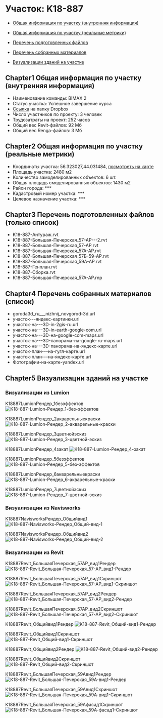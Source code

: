 # Участок: K18-887

* [Общая информация по участку (внутренняя информация)](#Chapter1)

* [Общая информация по участку (реальные метрики)](#Chapter2)

* [Перечень подготовленных файлов](#Chapter3)

* [Перечень собранных материалов](#Chapter4)

* [Визуализации зданий на участке](#Chapter5)

## <a id="test">Chapter1</a> Общая информация по участку (внутренняя информация)
+ Наименование команды: BIMAX 2
+ Статус участка: Успешное завершение курса
+ [Ссылка](https://www.dropbox.com/sh/wvvgv1nw1iqred9/AACBN_q_NEJuhNqBMcoHJVsUa/K18_887?dl=0) на папку Dropbox
+ Число участников по проекту: 3 человек
+ Трудозатраты на проект: 252 часов
+ Общий вес Revit-файлов: 92 Мб
+ Общий вес Renga-файлов: 3 Мб
## <a id="test">Chapter2</a> Общая информация по участку (реальные метрики)
+ Координаты участка: 56.323027,44.031484, [посмотреть на карте]("yandex.ru/maps/47/nizhny-novgorod/?ll=56.323027%2C44.031484&z=19")
+ Площадь участка: 2480 м2
+ Количество замоделированных объектов: 6 шт.
+ Общая площадь смоделированных объектов: 1430 м2
+ Район города: *** 
+ Кадастровый номер участка: *** 
+ Целевое назначение участка: *** 
## <a id="test">Chapter3</a> Перечень подготовленных файлов (только список)
+ K18-887-Антураж.rvt
+ K18-887-Большая-Печерская_57-АР---2.rvt
+ K18-887-Большая-Печерская_57-АР.rvt
+ K18-887-Большая-Печерская_57А-АР.rvt
+ K18-887-Большая-Печерская_57Б-59-АР.rvt
+ K18-887-Большая-Печерская_59А-АР.rvt
+ K18-887-Генплан.rvt
+ K18-887-Сборка.rvt
+ К18-887-Большая-Печерская_57А-АР.rnp
## <a id="test">Chapter4</a> Перечень собранных материалов (список)
+ goroda3d_ru___nizhnij_novgorod-3d.url
+ участок---яндекс-картинки.url
+ участок-на---3D-in-2gis-ru.url
+ участок-на---3D-in-earth-google-com.url
+ участок-на---3D-на-google-com-maps.url
+ участок-на---3D-панорама-на-google-ru-maps.url
+ участок-на---3D-панорама-на-яндекс-карте.url
+ участок-план---на-гугл-карте.url
+ участок-план---на-яндекс-карте.url
+ Фотографии-на-карте-yandex.url
## <a id="test">Chapter5</a> Визуализации зданий на участке
### Визуализации из Lumion
K18887LumionРендер_1безэффектов
![K18-887-Lumion-Рендер_1-без-эффектов](/Images/K18_887/K18-887-Lumion-Рендер_1-без-эффектов_Compressed.jpg)

K18887LumionРендер_2акварельныекраски
![K18-887-Lumion-Рендер_2-акварельные-краски](/Images/K18_887/K18-887-Lumion-Рендер_2-акварельные-краски_Compressed.jpg)

K18887LumionРендер_3цветнойэскиз
![K18-887-Lumion-Рендер_3-цветной-эскиз](/Images/K18_887/K18-887-Lumion-Рендер_3-цветной-эскиз_Compressed.jpg)

K18887LumionРендер_4закат
![K18-887-Lumion-Рендер_4-закат](/Images/K18_887/K18-887-Lumion-Рендер_4-закат_Compressed.jpg)

K18887LumionРендер_5безэффектов
![K18-887-Lumion-Рендер_5-без-эффектов](/Images/K18_887/K18-887-Lumion-Рендер_5-без-эффектов_Compressed.jpg)

K18887LumionРендер_6акварельныекраски
![K18-887-Lumion-Рендер_6-акварельные-краски](/Images/K18_887/K18-887-Lumion-Рендер_6-акварельные-краски_Compressed.jpg)

K18887LumionРендер_7цветнойэскиз
![K18-887-Lumion-Рендер_7-цветной-эскиз](/Images/K18_887/K18-887-Lumion-Рендер_7-цветной-эскиз_Compressed.jpg)

### Визуализации из Navisworks
K18887NavisworksРендер_Общийвид1
![K18-887-Navisworks-Рендер_Общий-вид-1](/Images/K18_887/K18-887-Navisworks-Рендер_Общий-вид-1_Compressed.jpg)

K18887NavisworksРендер_Общийвид2
![K18-887-Navisworks-Рендер_Общий-вид-2](/Images/K18_887/K18-887-Navisworks-Рендер_Общий-вид-2_Compressed.jpg)

### Визуализации из Revit
K18887Revit_БольшаяПечерская_57АР_вид1Рендер
![K18-887-Revit_Большая-Печерская_57-АР_вид1-Рендер](/Images/K18_887/K18-887-Revit_Большая-Печерская_57-АР_вид1-Рендер_Compressed.jpg)

K18887Revit_БольшаяПечерская_57АР_вид1Скриншот
![K18-887-Revit_Большая-Печерская_57-АР_вид1-Скриншот](/Images/K18_887/K18-887-Revit_Большая-Печерская_57-АР_вид1-Скриншот_Compressed.jpg)

K18887Revit_БольшаяПечерская_57АР_вид2Рендер
![K18-887-Revit_Большая-Печерская_57-АР_вид2-Рендер](/Images/K18_887/K18-887-Revit_Большая-Печерская_57-АР_вид2-Рендер_Compressed.jpg)

K18887Revit_БольшаяПечерская_57АР_вид2Скриншот
![K18-887-Revit_Большая-Печерская_57-АР_вид2-Скриншот](/Images/K18_887/K18-887-Revit_Большая-Печерская_57-АР_вид2-Скриншот_Compressed.jpg)

K18887Revit_Общийвид1Рендер
![K18-887-Revit_Общий-вид1-Рендер](/Images/K18_887/K18-887-Revit_Общий-вид1-Рендер_Compressed.jpg)

K18887Revit_Общийвид1Скриншот
![K18-887-Revit_Общий-вид1-Скриншот](/Images/K18_887/K18-887-Revit_Общий-вид1-Скриншот_Compressed.jpg)

K18887Revit_Общийвид2Рендер
![K18-887-Revit_Общий-вид2-Рендер](/Images/K18_887/K18-887-Revit_Общий-вид2-Рендер_Compressed.jpg)

K18887Revit_Общийвид2Скриншот
![K18-887-Revit_Общий-вид2-Скриншот](/Images/K18_887/K18-887-Revit_Общий-вид2-Скриншот_Compressed.jpg)

К18887Revit_БольшаяПечерская_59Авид1Рендер
![К18-887-Revit_Большая-Печерская_59А-вид1-Рендер](/Images/K18_887/К18-887-Revit_Большая-Печерская_59А-вид1-Рендер_Compressed.jpg)

К18887Revit_БольшаяПечерская_59Авид1Скриншот
![К18-887-Revit_Большая-Печерская_59А-вид1-Скриншот](/Images/K18_887/К18-887-Revit_Большая-Печерская_59А-вид1-Скриншот_Compressed.jpg)

К18887Revit_БольшаяПечерская_59Афасад1Скриншот
![К18-887-Revit_Большая-Печерская_59А-фасад1-Скриншот](/Images/K18_887/К18-887-Revit_Большая-Печерская_59А-фасад1-Скриншот_Compressed.jpg)

